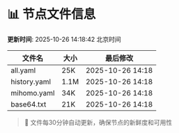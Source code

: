 # 📊 节点文件信息

**更新时间**: 2025-10-26 14:18:42 北京时间

| 文件名 | 大小 | 最后修改 |
|--------|------|----------|
| all.yaml | 25K | 2025-10-26 14:18 |
| history.yaml | 1.1M | 2025-10-26 14:18 |
| mihomo.yaml | 34K | 2025-10-26 14:18 |
| base64.txt | 21K | 2025-10-26 14:18 |

> 🔄 文件每30分钟自动更新，确保节点的新鲜度和可用性
